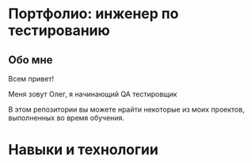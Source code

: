 # Портфолио: инженер по тестированию

## Обо мне

Всем привет!

Меня зовут Олег, я начинающий QA тестировщик

В этом репозитории вы можете нрайти некоторые из моих проектов, выполненных во время обучения.

# Навыки и технологии

